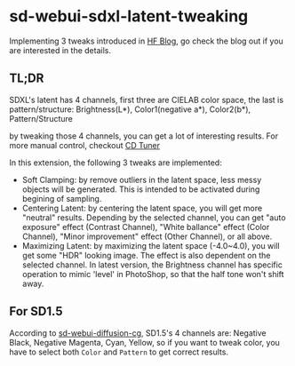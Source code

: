 # sd-webui-sdxl-latent-tweaking

Implementing 3 tweaks introduced in [HF Blog](https://huggingface.co/blog/TimothyAlexisVass/explaining-the-sdxl-latent-space), go check the blog out if you are interested in the details.

## TL;DR

SDXL's latent has 4 channels, first three are CIELAB color space, the last is pattern/structure: Brightness(L*), Color1(negative a*), Color2(b*), Pattern/Structure

by tweaking those 4 channels, you can get a lot of interesting results. For more manual control, checkout [CD Tuner](https://github.com/hako-mikan/sd-webui-cd-tuner)

In this extension, the following 3 tweaks are implemented:

- Soft Clamping: by remove outliers in the latent space, less messy objects will be generated. This is intended to be activated during begining of sampling.
- Centering Latent: by centering the latent space, you will get more "neutral" results. Depending by the selected channel, you can get "auto exposure" effect (Contrast Channel), "White ballance" effect (Color Channel), "Minor improvement" effect (Other Channel), or all above.
- Maximizing Latent: by maximizing the latent space (-4.0~4.0), you will get some "HDR" looking image. The effect is also dependent on the selected channel. In latest version, the Brightness channel has specific operation to mimic 'level' in PhotoShop, so that the half tone won't shift away.

## For SD1.5

According to [sd-webui-diffusion-cg](https://github.com/Haoming02/sd-webui-diffusion-cg?tab=readme-ov-file#stable-diffusion-structures), SD1.5's 4 channels are: Negative Black, Negative Magenta, Cyan, Yellow, so if you want to tweak color, you have to select both `Color` and `Pattern` to get correct results.

